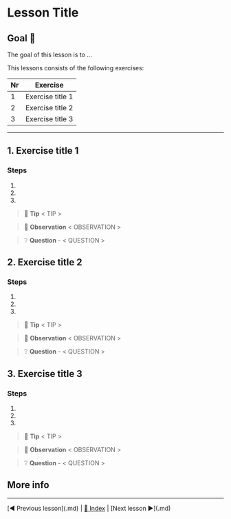 # Lesson Title

## Goal 🎯

The goal of this lesson is to ...

This lessons consists of the following exercises:

|Nr|Exercise
|-|-
|1|Exercise title 1
|2|Exercise title 2
|3|Exercise title 3

---

## 1. Exercise title 1

### Steps

1.
2.
3.

> 📝 **Tip** < TIP >

> 🔎 **Observation** < OBSERVATION >

> ❔ **Question** - < QUESTION >

## 2. Exercise title 2

### Steps

1.
2.
3.

> 📝 **Tip** < TIP >

> 🔎 **Observation** < OBSERVATION >

> ❔ **Question** - < QUESTION >

## 3. Exercise title 3

### Steps

1.
2.
3.

> 📝 **Tip** < TIP >

> 🔎 **Observation** < OBSERVATION >

> ❔ **Question** - < QUESTION >

## More info

---
[◀ Previous lesson](<previous>.md) | [🔼 Index](_index.md) | [Next lesson ▶](<next>.md)